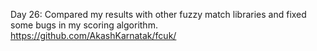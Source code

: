Day 26:
Compared my results with other fuzzy match libraries and fixed some bugs in my scoring algorithm. 
https://github.com/AkashKarnatak/fcuk/
